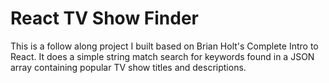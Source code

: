 # React TV Show Finder

This is a follow along project I built based on Brian Holt's Complete Intro to React. It does a simple string match search for keywords found in a JSON array containing popular TV show titles and descriptions.